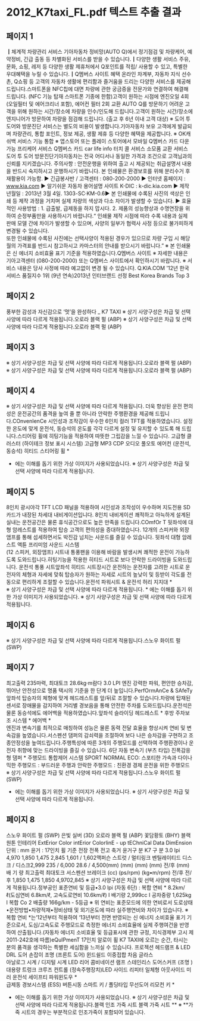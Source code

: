 # 2012_K7taxi_FL.pdf 텍스트 추출 결과

## 페이지 1

┃체계적 차량관리 서비스 
기아자동차 정비망(AUTO Q)에서 
정기점검 및 차량케어, 예약정비, 긴급
출동 등 차별화된  서비스를 받을 수 
있습니다.┃다양한 생활 서비스
주유, 문화, 쇼핑, 레저 등 다양한 
생활 제휴처에서 Q포인트를 적립/
사용할 수 있고, 특별한 우대혜택을 
누릴 수 있습니다.┃Q멤버스 사이트 혜택
온라인 차계부, 자동차 지식 선수촌, 
Q쇼핑 등 고객의 자동차 생활에 
편리함과 즐거움을 드리는 다양한 
서비스를 제공해 드립니다.스마트폰을 NFC칩에 대면 
차량에 관한 궁금증을 전문가와 
연결하여 해결해 드립니다.
(NFC 기능 탑재 
스마트폰 기종에 한함)고객이 원하는 시점에 엔진오일 4회  
(오일필터 및 에어크리너 포함),
에어컨 필터 2회 교환 AUTO Q를 방문하기 어려운 
고객을 위해 원하는 시간/장소에 
차량을 인수/인도해 드립니다.고객이 원하는 시간/장소에 
엔지니어가 방문하여 차량을 
점검해 드립니다.
(출고 후 6년 이내 고객 대상)
※ 도어 투 도어와 방문진단 서비스는 별도의 비용이 발생합니다.기아자동차 보유 고객에게 발급되며 
차량관리, 통합 포인트, 정보 제공, 
생활 제휴 등 다양한 혜택을 제공합니다.
※ OK캐쉬백 서비스 기능 통합
※ 앱스토어 또는 플레이 스토어에서 모바일 Q멤버스 카드 다운 가능 프리케어 서비스 
Q멤버스 카드 
 car life info 터치 콜 서비스 소모품 교환 서비스 도어 투 도어 방문진단기아자동차는 전국 어디서나 동일한 가격과 조건으로 
고객님과의 신뢰를 지키겠습니다.
주의사항 : 안전운행을 위하여 출고 시 제공되는 취급설명서 내용을 반드시 숙지하시고 운행하시기 바랍니다.
본 인쇄물은 환경보호를 위해 분리수거 후 재활용이 가능함.
  ▶ 긴급봉사반 / 고객센터 : 080-200-2000
  ▶ 인터넷 홈페이지 : www.kia.com                  ▶ 알기쉬운 자동차 용어설명 사이트 K-DIC : k-dic.kia.com
  ▶ 제작년월일 : 2013년 3월 4일.   1303-SC·KM-0.6▶ 본 인쇄물에 수록된 사진의 색상은 인쇄 등 제작 과정을 거치며 실제 차량의 색상과 다소 차이가 발생할 수 있습니다.
▶ 효율적인 사용방법 : 1. 급출발, 급제동을 하지 맙시다.  2. 제품의 성능향상과 수명연장을 위하여 순정부품만을 사용하시기 바랍니다.“  인쇄물 제작 시점에 따라 수록 내용과 실제 판매 모델 간에 차이가 발생할 수 있으며, 사양의 일부가 협력사 사정 등으로 불가피하게 변경될 수 있습니다.  
또한 인쇄물에 수록된 사진에는 선택사양이 적용된 경우가 있으므로 차량 구입 시 해당월의 가격표를 반드시 참고하시고 카마스터의 안내를 받으시기 바랍니다.” ※ 본 인쇄물은 신 에너지 소비효율 표기 기준을 적용하였습니다.Q멤버스 사이트  ※ 자세한 내용은 기아고객센터 (080-200-2000) 또는 Q멤버스 사이트에서 확인하시기 바랍니다.      ※ 서비스 내용은 당사 사정에 따라 예고없이 변경 될 수 있습니다. Q.KIA.COM
'12년 한국서비스
품질지수 1위 (9년 연속)2013년 인터브랜드 선정
Best  Korea Brands Top 3

## 페이지 2

풍부한 감성과 자신감으로 ‘멋’을 완성하다 _ K7 TAXI
※ 상기 사양구성은 차급 및 선택 사양에 따라 다르게 적용됩니다.오로라 블랙 펄  (ABP)
※ 상기 사양구성은 차급 및 선택 사양에 따라 다르게 적용됩니다.오로라 블랙 펄  (ABP)

## 페이지 3

※ 상기 사양구성은 차급 및 선택 사양에 따라 다르게 적용됩니다.오로라 블랙 펄  (ABP)
※ 상기 사양구성은 차급 및 선택 사양에 따라 다르게 적용됩니다.오로라 블랙 펄  (ABP)

## 페이지 4

※ 상기 사양구성은 차급 및 선택 사양에 따라 다르게 적용됩니다.
더욱 향상된 운전 편의성은 운전공간의 품격을 높여 줄 뿐 아니라
안락한 주행환경을 제공해 드립니다.COnvenIenCe
시인성과 조작감이 우수한 6인치 컬러 TFT를 
적용하였습니다. 설정한 온도에 맞게 운전석, 동승석의 온도를 각각 다르게
설정 및 유지할 수 있도록 해 드립니다.스티어링 휠에 히팅기능을 적용하여 따뜻한 그립감을 
느낄 수 있습니다.
고급형 클러스터 (하이테크 정보 표시 시스템)
고급형 MP3 CDP 오디오 풀오토 에어컨  (운전석, 동승석) 히티드 스티어링 휠  *    
* 에는 이해를 돕기 위한 가상 이미지가 사용되었습니다.  ※ 상기 사양구성은 차급 및 선택 사양에 따라 다르게 적용됩니다.

## 페이지 5

8인치 광시야각 TFT LCD 패널을 적용하여 시인성과 조작성이 우수하며 지도전용 SD카드가 내장된 차세대 내비게이션입니다. 8인치 내비게이션 
쾌적하고 아늑하게 설계된 실내는
운전공간은 물론 휴식공간으로도 높은 만족을 드립니다.COmfOr T
뒷좌석에 대형 암레스트를 적용하여 탑승 고객의 
편의성을 증대하였습니다. 12개의 스피커와 외장 앰프를 통해 섬세하면서도 
박진감 넘치는 사운드를 즐길 수 있습니다. 뒷좌석 대형 암레스트 액튠 프리미엄 사운드 시스템  
(12 스피커, 외장앰프)
 시트내 통풍팬을 이용해 바람을 발생시켜 
쾌적한 운전이 가능하도록 도와드립니다.히팅기능을 적용한 히티드 시트로 
보다 안락한 드라이빙을 도와드립니다.
운전석 통풍 시트앞좌석 히티드 시트장시간 운전하는 운전자를 고려한 시트로 운전자의 체형과 
자세에 맞춰 탑승자가 원하는 자세로 시트의 높낮이 및 등받이 각도를 
전동으로 편리하게 조절할 수 있습니다.운전석 파워시트  & 운전석 허리 지지대  *   
※ 상기 사양구성은 차급 및 선택 사양에 따라 다르게 적용됩니다. * 에는 이해를 돕기 위한 가상 이미지가 사용되었습니다.  ※ 상기 사양구성은 차급 및 선택 사양에 따라 다르게 적용됩니다.

## 페이지 6

※ 상기 사양구성은 차급 및 선택 사양에 따라 다르게 적용됩니다.스노우 화이트 펄  (SWP)

## 페이지 7

최고출력 235마력, 최대토크 28.6kg·m람다 3.0 LPI 엔진 강력한 파워, 편안한 승차감, 뛰어난 안전성으로
명품 택시의 기준을 한 단계 더 높입니다.PerfOrmAnCe & SAfeTy
앞좌석 탑승자의 체형에 맞게 헤드레스트를 앞/뒤로 
조절할 수 있습니다.차량에 탑재된 센서로 장애물을 감지하여 
거리별 경보음을 통해 안전한 주차를 도와드립니다.운전석은 물론 동승석에도 에어백을 적용하였습니다.앞좌석 슬라이딩 헤드레스트  *   후방 주차보조 시스템 *  에어백  *    
엔진과 변속기를 최적으로 매칭하여 성능은 물론 
동력 전달 효율을 향상시켜 연비 및 변속감을 높였습니다.서스펜션 댐퍼의 감쇠력을 조절하여 
보다 나은 승차감을 구현하고 조종안정성을 높여드립니다.주행특성에 따른 3개의 주행모드를 선택하여 주행환경이나 
운전자 취향에 맞는 드라이빙을 즐길 수 있습니다. 6단 자동 변속기 (부츠 타입) 진폭감응형 댐퍼  *   주행모드 통합제어 시스템
SPORT
NORMAL
ECO: 스포티한 가속과 다이나믹한 주행모드 
: 부드러운 주행과 안락한 주행모드 
: 친환경 경제 운전을 위한 주행모드 
※ 상기 사양구성은 차급 및 선택 사양에 따라 다르게 적용됩니다.스노우 화이트 펄  (SWP)
* 에는 이해를 돕기 위한 가상 이미지가 사용되었습니다.  ※ 상기 사양구성은 차급 및 선택 사양에 따라 다르게 적용됩니다.

## 페이지 8

스노우 화이트 펄 (SWP) 은빛 실버 (3D) 오로라 블랙 펄 (ABP) 꽃담황토 (BHY) 블랙 원톤 인테리어 
ExtErior Color intErior ColorlinE - up
tEChniCal Data DimEnsion단위 : mm 윤거 : 17인치 휠 기준
전장
전폭
전고
축거
윤거구    분 K7 구    분 3.0 lpi
4,970
1,850
1,475
2,845
1,601 / 1,602맥퍼슨 스트럿 / 멀티링크
벤틸레이티드 디스크 / 디스크2,999
235 / 6,000
28.6 / 4,500(mm)
(mm)
(mm)
(mm)
전/후 (mm)배  기  량
최고출력
최대토크
서스펜션
브레이크 (cc)
(ps/rpm)
(kg•m/rpm)
전/후
전/후
 1,850
1,475
1,850
 4,9702,845
※ 상기 사양구성은 차급 및 선택 사양에 따라 다르게 적용됩니다.정부공인 표준연비 및 등급•3.0 lpi (자동 6단) : 복합 연비 * 8.2km/ℓ(도심연비 6.8km/ℓ, 고속도로연비 10.6km/ℓ)  Ⅰ  배기량 2,999cc  Ⅰ  공차중량 1,625kg  Ⅰ  복합 Co 2 배출량 166g/km - 5등급 
※ 위 연비는 표준모드에 의한 연비로서 도로상태•운전방법•차량적재•정비상태 및 외기온도에 따라 실주행연비와 차이가 있습니다.
※ 복합 연비 *는‘12년부터 적용하여 ‘13년부터 전면 반영되는 신 에너지 소비효율 표기 기준으로서, 도심/고속도로 주행모드로 측정한 에너지 소비효율에 실제 주행여건을 반영하여 산출됩니다.(자동차 에너지 소비효율 및 등급표시에 관한 규정, 지식경제부 고시 제 2011-242호에 따름)eQuIPmenT
17인치 알로이 휠 K7 TAXI에 오르는 순간,
타시는 분의 품격을 생각하는
특별한 세심함을 느끼실 수 있습니다.
프로젝션 헤드램프 & LED DRL
도어 손잡이 조명  (프론트 도어)
윈드쉴드 이중접합 차음 글라스   
아날로그 시계 / 디지털 시계 LED 리어 콤비네이션 램프 
스테인리스 도어스커프 (조명 )
대용량 트렁크 
크루즈 컨트롤 (정속주행장치)LED 사이드 리피터 일체형 아웃사이드 미러 
운전석 세이프티 파워윈도우  *   
급제동 경보시스템 (ESS)
버튼시동 스마트 키 / 폴딩타입 무선도어 리모컨 키  *    
* 에는 이해를 돕기 위한 가상 이미지가 사용되었습니다.  ※ 상기 사양구성은 차급 및 선택 사양에 따라 다르게 적용됩니다.블랙 인조 가죽 시트 블랙 가죽 시트 **
※ **가죽 시트의 경우는 부분적으로 인조가죽이 포함되어 있습니다.

